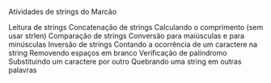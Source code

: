 
Atividades de strings do Marcão

Leitura de strings
Concatenação de strings
Calculando o comprimento (sem usar strlen)
Comparação de strings
Conversão para maiúsculas e para minúsculas
Inversão de strings
Contando a ocorrência de um caractere na string
Removendo espaços em branco
Verificação de palíndromo
Substituindo um caractere por outro
Quebrando uma string em outras palavras
